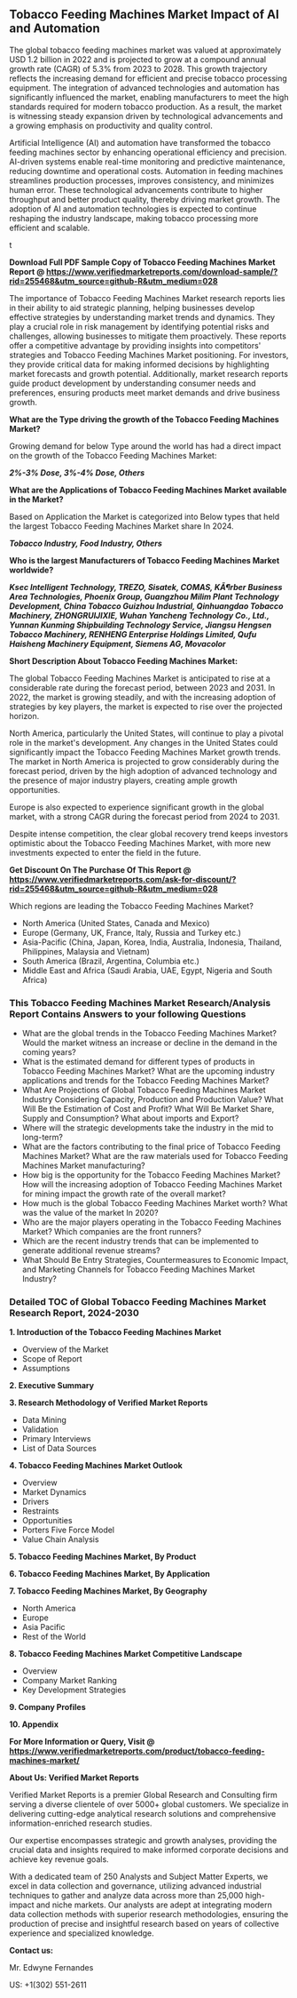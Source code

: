 <h2>Tobacco Feeding Machines Market Impact of AI and Automation</h2><p>The global tobacco feeding machines market was valued at approximately USD 1.2 billion in 2022 and is projected to grow at a compound annual growth rate (CAGR) of 5.3% from 2023 to 2028. This growth trajectory reflects the increasing demand for efficient and precise tobacco processing equipment. The integration of advanced technologies and automation has significantly influenced the market, enabling manufacturers to meet the high standards required for modern tobacco production. As a result, the market is witnessing steady expansion driven by technological advancements and a growing emphasis on productivity and quality control.</p><p>Artificial Intelligence (AI) and automation have transformed the tobacco feeding machines sector by enhancing operational efficiency and precision. AI-driven systems enable real-time monitoring and predictive maintenance, reducing downtime and operational costs. Automation in feeding machines streamlines production processes, improves consistency, and minimizes human error. These technological advancements contribute to higher throughput and better product quality, thereby driving market growth. The adoption of AI and automation technologies is expected to continue reshaping the industry landscape, making tobacco processing more efficient and scalable.</p>t</p><p id="" class=""><strong>Download Full PDF Sample Copy of Tobacco Feeding Machines Market Report @ <a href="https://www.verifiedmarketreports.com/download-sample/?rid=255468&utm_source=github-R&utm_medium=028" target="_blank">https://www.verifiedmarketreports.com/download-sample/?rid=255468&utm_source=github-R&utm_medium=028</a></strong></p><p>The importance of&nbsp;Tobacco Feeding Machines Market research reports lies in their ability to aid strategic planning, helping businesses develop effective strategies by understanding market trends and dynamics. They play a crucial role in risk management by identifying potential risks and challenges, allowing businesses to mitigate them proactively. These reports offer a competitive advantage by providing insights into competitors' strategies and Tobacco Feeding Machines Market positioning. For investors, they provide critical data for making informed decisions by highlighting market forecasts and growth potential. Additionally, market research reports guide product development by understanding consumer needs and preferences, ensuring products meet market demands and drive business growth.</p><p><strong>What are the&nbsp;Type driving the growth of the Tobacco Feeding Machines Market?</strong></p><p id="" class="">Growing demand for below Type around the world has had a direct impact on the growth of the Tobacco Feeding Machines Market:</p><em><strong>2%-3% Dose, 3%-4% Dose, Others</strong></em></p><strong>What are the&nbsp;Applications&nbsp;of Tobacco Feeding Machines Market available in the Market?</strong></p><p id="" class="">Based on Application the Market is categorized into Below types that held the largest Tobacco Feeding Machines Market share In 2024.</p><em><strong>Tobacco Industry, Food Industry, Others</strong></em></p><strong>Who is the largest Manufacturers of Tobacco Feeding Machines Market worldwide?</strong></p><p><em><strong>Ksec Intelligent Technology, TREZO, Sisatek, COMAS, KÃ¶rber Business Area Technologies, Phoenix Group, Guangzhou Milim Plant Technology Development, China Tobacco Guizhou Industrial, Qinhuangdao Tobacco Machinery, ZHONGRUIJIXIE, Wuhan Yancheng Technology Co., Ltd., Yunnan Kunming Shipbuilding Technology Service, Jiangsu Hengsen Tobacco Machinery, RENHENG Enterprise Holdings Limited, Qufu Haisheng Machinery Equipment, Siemens AG, Movacolor</strong></em></p><p id="" class=""><strong>Short Description About Tobacco Feeding Machines Market:</strong></p><p>The global Tobacco Feeding Machines Market is anticipated to rise at a considerable rate during the forecast period, between 2023 and 2031. In 2022, the market is growing steadily, and with the increasing adoption of strategies by key players, the market is expected to rise over the projected horizon.</p><p>North America, particularly the United States, will continue to play a pivotal role in the market's development. Any changes in the United States could significantly impact the Tobacco Feeding Machines Market growth trends. The market in North America is projected to grow considerably during the forecast period, driven by the high adoption of advanced technology and the presence of major industry players, creating ample growth opportunities.</p><p>Europe is also expected to experience significant growth in the global market, with a strong CAGR during the forecast period from 2024 to 2031.</p><p>Despite intense competition, the clear global recovery trend keeps investors optimistic about the Tobacco Feeding Machines Market, with more new investments expected to enter the field in the future.</p><p id="" class=""><strong>Get Discount On The Purchase Of This Report @ <a href="https://www.verifiedmarketreports.com/ask-for-discount/?rid=255468&utm_source=github-R&utm_medium=028" target="_blank">https://www.verifiedmarketreports.com/ask-for-discount/?rid=255468&utm_source=github-R&utm_medium=028</a></strong></p>Which regions are leading the Tobacco Feeding Machines Market?</p><ul><li>North America (United States, Canada and Mexico)</li><li>Europe (Germany, UK, France, Italy, Russia and Turkey etc.)</li><li>Asia-Pacific (China, Japan, Korea, India, Australia, Indonesia, Thailand, Philippines, Malaysia and Vietnam)</li><li>South America (Brazil, Argentina, Columbia etc.)</li><li>Middle East and Africa (Saudi Arabia, UAE, Egypt, Nigeria and South Africa)</li></ul><h3 id="" class="">This Tobacco Feeding Machines Market Research/Analysis Report Contains Answers to your following Questions</h3><ul><li>What are the global trends in the Tobacco Feeding Machines Market? Would the market witness an increase or decline in the demand in the coming years?</li><li>What is the estimated demand for different types of products in Tobacco Feeding Machines Market? What are the upcoming industry applications and trends for the Tobacco Feeding Machines Market?</li><li>What Are Projections of Global Tobacco Feeding Machines Market Industry Considering Capacity, Production and Production Value? What Will Be the Estimation of Cost and Profit? What Will Be Market Share, Supply and Consumption? What about imports and Export?</li><li>Where will the strategic developments take the industry in the mid to long-term?</li><li>What are the factors contributing to the final price of Tobacco Feeding Machines Market? What are the raw materials used for Tobacco Feeding Machines Market manufacturing?</li><li>How big is the opportunity for the Tobacco Feeding Machines Market? How will the increasing adoption of Tobacco Feeding Machines Market for mining impact the growth rate of the overall market?</li><li>How much is the global Tobacco Feeding Machines Market worth? What was the value of the market In 2020?</li><li>Who are the major players operating in the Tobacco Feeding Machines Market? Which companies are the front runners?</li><li>Which are the recent industry trends that can be implemented to generate additional revenue streams?</li><li>What Should Be Entry Strategies, Countermeasures to Economic Impact, and Marketing Channels for Tobacco Feeding Machines Market Industry?</li></ul><h3 id="" class="">Detailed TOC of Global Tobacco Feeding Machines Market Research Report, 2024-2030</h3><p id="" class=""><strong>1. Introduction of the Tobacco Feeding Machines Market</strong></p><ul><li>Overview of the Market</li><li>Scope of Report</li><li>Assumptions</li></ul><p id="" class=""><strong>2. Executive Summary</strong></p><p id="" class=""><strong>3. Research Methodology of Verified Market Reports</strong></p><ul><li>Data Mining</li><li>Validation</li><li>Primary Interviews</li><li>List of Data Sources</li></ul><p id="" class=""><strong>4. Tobacco Feeding Machines Market Outlook</strong></p><ul><li>Overview</li><li>Market Dynamics</li><li>Drivers</li><li>Restraints</li><li>Opportunities</li><li>Porters Five Force Model</li><li>Value Chain Analysis</li></ul><p id="" class=""><strong>5. Tobacco Feeding Machines Market, By Product</strong></p><p id="" class=""><strong>6. Tobacco Feeding Machines Market, By Application</strong></p><p id="" class=""><strong>7. Tobacco Feeding Machines Market, By Geography</strong></p><ul><li>North America</li><li>Europe</li><li>Asia Pacific</li><li>Rest of the World</li></ul><p id="" class=""><strong>8. Tobacco Feeding Machines Market Competitive Landscape</strong></p><ul><li>Overview</li><li>Company Market Ranking</li><li>Key Development Strategies</li></ul><p id="" class=""><strong>9. Company Profiles</strong></p><p id="" class=""><strong>10. Appendix</strong></p><p id="" class=""><strong>For More Information or Query, Visit @ <a href="https://www.verifiedmarketreports.com/product/tobacco-feeding-machines-market/" target="_blank">https://www.verifiedmarketreports.com/product/tobacco-feeding-machines-market/</a></strong></p><p id="" class=""><strong>About Us: Verified Market Reports</strong></p><p id="" class="">Verified Market Reports is a premier Global Research and Consulting firm serving a diverse clientele of over 5000+ global customers. We specialize in delivering cutting-edge analytical research solutions and comprehensive information-enriched research studies.</p><p id="" class="">Our expertise encompasses strategic and growth analyses, providing the crucial data and insights required to make informed corporate decisions and achieve key revenue goals.</p><p id="" class="">With a dedicated team of 250 Analysts and Subject Matter Experts, we excel in data collection and governance, utilizing advanced industrial techniques to gather and analyze data across more than 25,000 high-impact and niche markets. Our analysts are adept at integrating modern data collection methods with superior research methodologies, ensuring the production of precise and insightful research based on years of collective experience and specialized knowledge.</p><p id="" class=""><strong>Contact us:</strong></p><p id="" class="">Mr. Edwyne Fernandes</p><p id="" class="">US: +1(302) 551-2611</p>